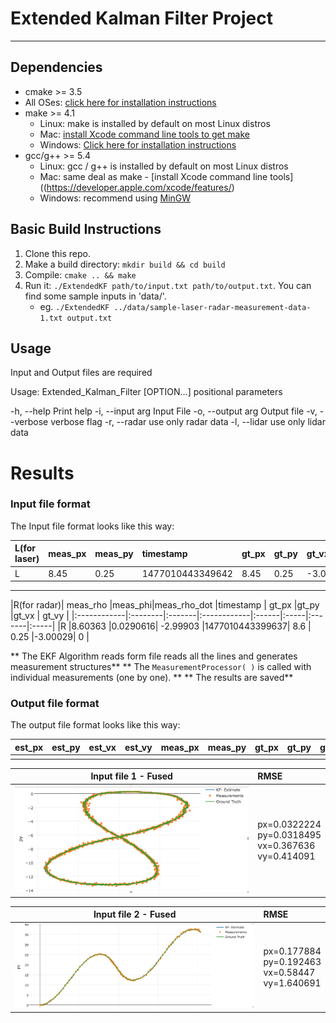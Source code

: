 
# Extended Kalman Filter Project

---

## Dependencies

* cmake >= 3.5
 * All OSes: [click here for installation instructions](https://cmake.org/install/)
* make >= 4.1
  * Linux: make is installed by default on most Linux distros
  * Mac: [install Xcode command line tools to get make](https://developer.apple.com/xcode/features/)
  * Windows: [Click here for installation instructions](http://gnuwin32.sourceforge.net/packages/make.htm)
* gcc/g++ >= 5.4
  * Linux: gcc / g++ is installed by default on most Linux distros
  * Mac: same deal as make - [install Xcode command line tools]((https://developer.apple.com/xcode/features/)
  * Windows: recommend using [MinGW](http://www.mingw.org/)

## Basic Build Instructions

1. Clone this repo.
2. Make a build directory: `mkdir build && cd build`
3. Compile: `cmake .. && make`
4. Run it: `./ExtendedKF path/to/input.txt path/to/output.txt`. You can find
   some sample inputs in 'data/'.
    - eg. `./ExtendedKF ../data/sample-laser-radar-measurement-data-1.txt output.txt`

## Usage
Input and Output files are required

Usage:
Extended_Kalman_Filter [OPTION...] positional parameters

-h, --help        Print help
-i, --input arg   Input File
-o, --output arg  Output file
-v, --verbose     verbose flag
-r, --radar       use only radar data
-l, --lidar       use only lidar data
# Results

### Input file format
The Input file format looks like this way:


|L(for laser)| meas_px |meas_py |timestamp       | gt_px |gt_py |gt_vx   | gt_vy |
|:-----------|:--------|:-------|:---------------|:------|:-----|:-------|:-----|
|L	         |8.45	   |0.25	|1477010443349642|	8.45  |	0.25 |-3.00027|	0    |

---

|R(for radar)| meas_rho |meas_phi|meas_rho_dot |timestamp | gt_px |gt_py |gt_vx | gt_vy |
|:------------|:--------|:-------|:------------|:------|:-----|:-------|:-----|
|R	         |8.60363   |0.0290616|  -2.99903  |1477010443399637|	8.6  |	0.25 |-3.00029|	0    |

	
** The EKF Algorithm reads form file reads all the lines and generates measurement structures**
** The `MeasurementProcessor( )` is called with individual measurements (one by one). **
** The results are saved**

### Output file format
The output file format looks like this way:

|est_px| est_py |est_vx|est_vy |meas_px |meas_py| gt_px |gt_py |gt_vx | gt_vy |
|:-----|:--------|:----|:------|:--------|:------|:-----|:-------|:-----|:-----|
|      |       |       |    |      |     |      |      |        |      |


|    Input file 1 - Fused    |         RMSE                                              |
| -------------------------- |:----------------------------------------------------------|
|![](./examples/output1.png) | px=0.0322224<br>py=0.0318495<br>vx=0.367636<br>vy=0.414091 |



|    Input file 2 - Fused    |         RMSE                                              |
| -------------------------- |:----------------------------------------------------------|
|![](./examples/output2.png) | px=0.177884<br>py=0.192463<br>vx=0.58447<br>vy=1.640691 |


```python

```
